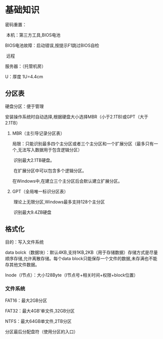 # 基础知识

密码重置：

​   本机：第三方工具,BIOS电池

BIOS电池故障：启动错误,按提示F1跳过BIOS自检

​   远程

服务器：（托管机房）

U：厚度 1U=4.4cm

## 分区表

硬盘分区：便于管理

安装操作系统时自动选择,根据硬盘大小选择MBR（小于2.1TB)或GPT（大于2.1TB）

1. MBR（主引导记录分区表）

    局限：只能识别最多四个主分区或者三个主分区和一个扩展分区（最多只有一个,无法写入数据用于包含逻辑分区）

    ​   识别最大2.1TB硬盘。

    ​   在扩展分区中可以包含多个逻辑分区。

    在Windows中,在建立三个主分区后会默认建立扩展分区。

2. GPT（全局唯一标识分区表）

    ​   理论上无限分区,Windows最多支持128个主分区

    ​   识别最大9.4ZB硬盘

## 格式化

目的：写入文件系统

data bolck（数据块）：默认4KB,支持1KB,2KB（用于存储数据）存储方式是尽量顺序存储,允许离散存储。每个data block只能保存一个文件的数据,未存满也不能存其他文件数据。

Inode（I节点）：大小128Byte（I节点号+相关时间+权限+block位置）

### 文件系统

FAT16：最大2GB分区

FAT32：最大4GB'单文件,32GB分区

NTFS：最大64GB单文件,2TB分区

分区最后分配盘符（使用分区的入口）
